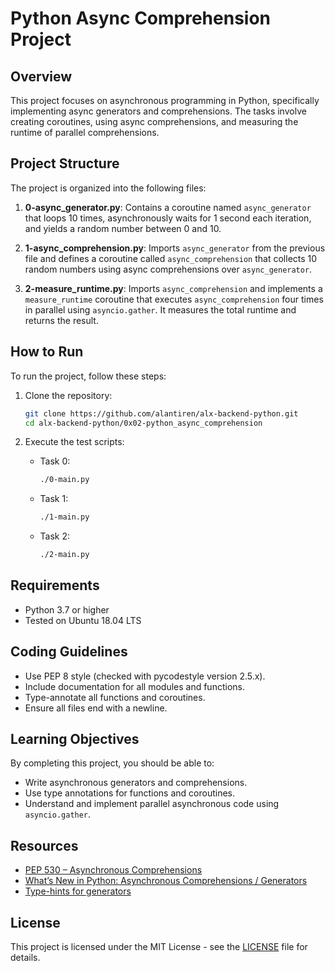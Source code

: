 # Python Async Comprehension Project

## Overview

This project focuses on asynchronous programming in Python, specifically implementing async generators and comprehensions. The tasks involve creating coroutines, using async comprehensions, and measuring the runtime of parallel comprehensions.

## Project Structure

The project is organized into the following files:

1. **0-async_generator.py**: Contains a coroutine named `async_generator` that loops 10 times, asynchronously waits for 1 second each iteration, and yields a random number between 0 and 10.

2. **1-async_comprehension.py**: Imports `async_generator` from the previous file and defines a coroutine called `async_comprehension` that collects 10 random numbers using async comprehensions over `async_generator`.

3. **2-measure_runtime.py**: Imports `async_comprehension` and implements a `measure_runtime` coroutine that executes `async_comprehension` four times in parallel using `asyncio.gather`. It measures the total runtime and returns the result.

## How to Run

To run the project, follow these steps:

1. Clone the repository:

   ```bash
   git clone https://github.com/alantiren/alx-backend-python.git
   cd alx-backend-python/0x02-python_async_comprehension
   ```

2. Execute the test scripts:

   - Task 0:

     ```bash
     ./0-main.py
     ```

   - Task 1:

     ```bash
     ./1-main.py
     ```

   - Task 2:

     ```bash
     ./2-main.py
     ```

## Requirements

- Python 3.7 or higher
- Tested on Ubuntu 18.04 LTS

## Coding Guidelines

- Use PEP 8 style (checked with pycodestyle version 2.5.x).
- Include documentation for all modules and functions.
- Type-annotate all functions and coroutines.
- Ensure all files end with a newline.

## Learning Objectives

By completing this project, you should be able to:

- Write asynchronous generators and comprehensions.
- Use type annotations for functions and coroutines.
- Understand and implement parallel asynchronous code using `asyncio.gather`.

## Resources

- [PEP 530 – Asynchronous Comprehensions](https://peps.python.org/pep-0530/)
- [What’s New in Python: Asynchronous Comprehensions / Generators](https://docs.python.org/3/whatsnew/3.6.html#asynchronous-comprehensions)
- [Type-hints for generators](https://www.python.org/dev/peps/pep-0484/#id30)

## License

This project is licensed under the MIT License - see the [LICENSE](LICENSE) file for details.
```
